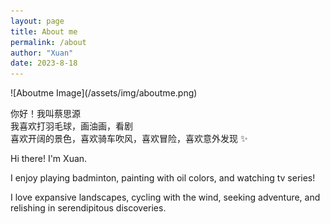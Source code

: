 ```yaml
---
layout: page
title: About me
permalink: /about
author: "Xuan"
date: 2023-8-18
---
```

<div class="image-with-text">
  <div class="image-container">
    ![Aboutme Image](/assets/img/aboutme.png)
  </div>
  <div class="text-content">
    <p>
      你好！我叫蔡思源<br>
      我喜欢打羽毛球，画油画，看剧<br>
      喜欢开阔的景色，喜欢骑车吹风，喜欢冒险，喜欢意外发现 ✨<br>
    </p>
  </div>
</div>


Hi there! I'm Xuan. 

I enjoy playing badminton, painting with oil colors, and watching tv series! 

I love expansive landscapes, cycling with the wind, seeking adventure, and relishing in serendipitous discoveries.
